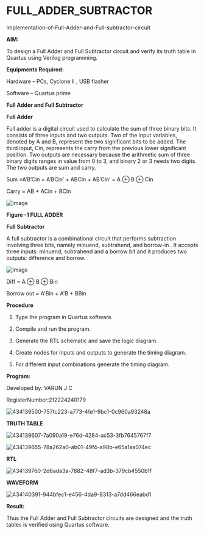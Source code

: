 # FULL_ADDER_SUBTRACTOR

Implementation-of-Full-Adder-and-Full-subtractor-circuit

**AIM:**

To design a Full Adder and Full Subtractor circuit and verify its truth table in Quartus using Verilog programming.

**Equipments Required:**

Hardware – PCs, Cyclone II , USB flasher

Software – Quartus prime

**Full Adder and Full Subtractor**

**Full Adder**

Full adder is a digital circuit used to calculate the sum of three binary bits. It consists of three inputs and two outputs. Two of the input variables, denoted by A and B, represent the two significant bits to be added. The third input, Cin, represents the carry from the previous lower significant position. Two outputs are necessary because the arithmetic sum of three binary digits ranges in value from 0 to 3, and binary 2 or 3 needs two digits. The two outputs are sum and carry.

Sum =A’B’Cin + A’BCin’ + ABCin + AB’Cin’ = A ⊕ B ⊕ Cin 

Carry = AB + ACin + BCin

![image](https://github.com/naavaneetha/FULL_ADDER_SUBTRACTOR/assets/154305477/0f30ba51-5ffb-4198-845f-18e054f675e7)

**Figure -1 FULL ADDER**

**Full Subtractor**

A full subtractor is a combinational circuit that performs subtraction involving three bits, namely minuend, subtrahend, and borrow-in . It accepts three inputs: minuend, subtrahend and a borrow bit and it produces two outputs: difference and borrow.

![image](https://github.com/naavaneetha/FULL_ADDER_SUBTRACTOR/assets/154305477/02b24f51-ab51-4304-9ad6-7b81ffc1ead5)

Diff = A ⊕ B ⊕ Bin 

Borrow out = A'Bin + A'B + BBin

**Procedure**
1. Type the program in Quartus software.

2. Compile and run the program.

3. Generate the RTL schematic and save the logic diagram.

4. Create nodes for inputs and outputs to generate the timing diagram.

5. For different input combinations generate the timing diagram.


**Program:**

Developed by: VARUN J C  

RegisterNumber:212224240179

![434139500-757fc223-a773-4fe1-9bc1-0c960a93248a](https://github.com/user-attachments/assets/0e4491f1-5c36-4e1b-9422-a4df14be47b8)


**TRUTH TABLE**

![434139607-7a090a19-e76d-4284-ac53-3fb7645767f7](https://github.com/user-attachments/assets/7230eee9-39a6-448b-aafc-ce80e951e272)

![434139655-78a262a0-ab01-49f4-a98b-e65a1aa074ec](https://github.com/user-attachments/assets/57681e2f-b884-4b34-9990-e706a2575d1c)

**RTL**

![434139760-2d6ada3a-7882-48f7-ad3b-379cb4550b1f](https://github.com/user-attachments/assets/b58e5a12-810a-45fc-bf90-ea5b4d46cda0)

**WAVEFORM**

![434140391-944bfec1-e456-4da9-8313-a7dd466eabd1](https://github.com/user-attachments/assets/eaaf2cec-a5c3-4c54-8b69-a90b5064c32f)


**Result:**

Thus the Full Adder and Full Subtractor circuits are designed and the truth tables is verified using Quartus software.




